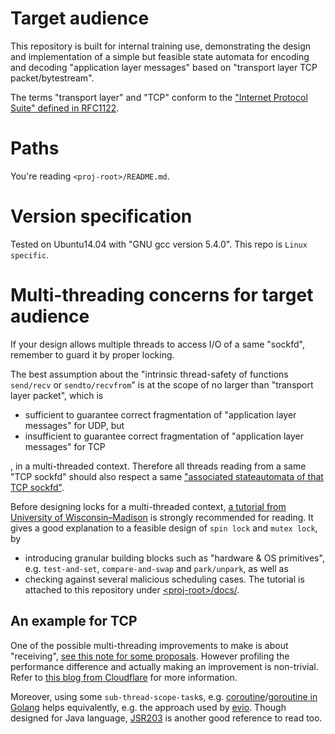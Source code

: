 Target audience
======================

This repository is built for internal training use, demonstrating the design and implementation of a simple but feasible state automata for encoding and decoding "application layer messages" based on "transport layer TCP packet/bytestream".

The terms "transport layer" and "TCP" conform to the ["Internet Protocol Suite" defined in RFC1122](https://tools.ietf.org/html/rfc1122).


# Paths

You're reading `<proj-root>/README.md`.


# Version specification

Tested on Ubuntu14.04 with "GNU gcc version 5.4.0". This repo is `Linux specific`.


# Multi-threading concerns for target audience

If your design allows multiple threads to access I/O of a same "sockfd", remember to guard it by proper locking. 

The best assumption about the "intrinsic thread-safety of functions `send/recv` or `sendto/recvfrom`" is at the scope of no larger than "transport layer packet", which is

- sufficient to guarantee correct fragmentation of "application layer messages" for UDP, but
- insufficient to guarantee correct fragmentation of "application layer messages" for TCP

, in a multi-threaded context. Therefore all threads reading from a same "TCP sockfd" should also respect a same ["associated stateautomata of that TCP sockfd"](https://app.yinxiang.com/fx/27213209-98dc-4670-9f14-4ffa9d8e6202).   

Before designing locks for a multi-threaded context, [a tutorial from University of Wisconsin–Madison](http://pages.cs.wisc.edu/~remzi/OSTEP/threads-locks.pdf) is strongly recommended for reading. It gives a good explanation to a feasible design of `spin lock` and `mutex lock`, by 
- introducing granular building blocks such as "hardware & OS primitives", e.g. `test-and-set`, `compare-and-swap` and `park/unpark`, as well as 
- checking against several malicious scheduling cases. The tutorial is attached to this repository under [\<proj-root\>/docs/](https://github.com/genxium/CSocketChatroom/tree/master/docs).  


## An example for TCP

One of the possible multi-threading improvements to make is about "receiving", [see this note for some proposals](https://app.yinxiang.com/fx/b718999d-cc8e-45e1-b4ae-b519ee25850c). However profiling the performance difference and actually making an improvement is non-trivial. Refer to [this blog from Cloudflare](https://blog.cloudflare.com/how-to-receive-a-million-packets/) for more information.  

Moreover, using some `sub-thread-scope-task`s, e.g. [coroutine](https://en.wikipedia.org/wiki/Coroutine)/[goroutine in Golang](https://tour.golang.org/concurrency/1) helps equivalently, e.g. the approach used by [evio](https://github.com/tidwall/evio). Though designed for Java language, [JSR203](https://jcp.org/en/jsr/detail?id=203) is another good reference to read too.
